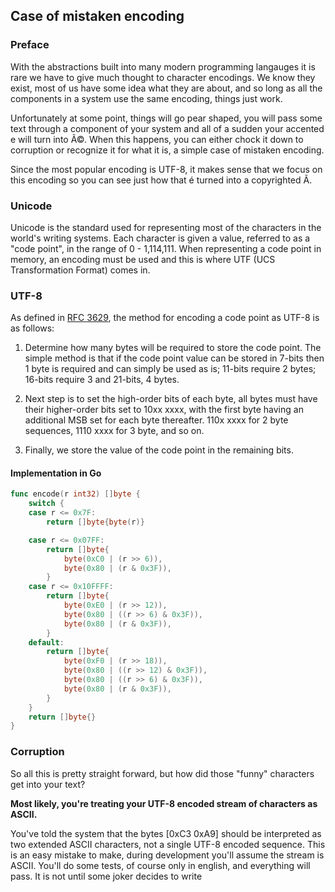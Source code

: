 ## Case of mistaken encoding

### Preface
With the abstractions built into many modern programming langauges
it is rare we have to give much thought to character encodings. We
know they exist, most of us have some idea what they are about, and
so long as all the components in a system use the same encoding, 
things just work. 

Unfortunately at some point, things will go pear shaped, you will pass
some text through a component of your system and all of a sudden your 
accented e will turn into &#195;&#169;. When this happens, you can either
chock it down to corruption or recognize it for what it is, a simple
case of mistaken encoding.

Since the most popular encoding is UTF-8, it makes sense that we focus
on this encoding so you can see just how that é turned into a copyrighted
Ã.

### Unicode
Unicode is the standard used for representing most of the characters in the
world's writing systems. Each character is given a value, referred to as
a "code point", in the range of 0 - 1,114,111. When representing a code point
in memory, an encoding must be used and this is where UTF (UCS Transformation
Format) comes in.

### UTF-8

As defined in [RFC 3629](http://tools.ietf.org/html/rfc3629), the method
for encoding a code point as UTF-8 is as follows:

  1. Determine how many bytes will be required to store the code point. The
  simple method is that if the code point value can be stored in 7-bits
  then 1 byte is required and can simply be used as is; 11-bits require 
  2 bytes; 16-bits require 3 and 21-bits, 4 bytes.

  2. Next step is to set the high-order bits of each byte, all bytes must
  have their higher-order bits set to 10xx xxxx, with the first byte having an
  additional MSB set for each byte thereafter. 110x xxxx for 2 byte sequences,
  1110 xxxx for 3 byte, and so on.

  3. Finally, we store the value of the code point in the remaining bits.

#### Implementation in Go

``` Go
func encode(r int32) []byte {
	switch {
	case r <= 0x7F:
		return []byte{byte(r)}

	case r <= 0x07FF:
		return []byte{
			byte(0xC0 | (r >> 6)),
			byte(0x80 | (r & 0x3F)),
		}
	case r <= 0x10FFFF:
		return []byte{
			byte(0xE0 | (r >> 12)),
			byte(0x80 | ((r >> 6) & 0x3F)),
			byte(0x80 | (r & 0x3F)),
		}
	default:
		return []byte{
			byte(0xF0 | (r >> 18)),
			byte(0x80 | ((r >> 12) & 0x3F)),
			byte(0x80 | ((r >> 6) & 0x3F)),
			byte(0x80 | (r & 0x3F)),
		}
	}
	return []byte{}
}
```

### Corruption 
So all this is pretty straight forward, but how did those "funny" characters
get into your text?

**Most likely, you're treating your UTF-8 encoded stream of characters as ASCII.**

You've told the system that the bytes [0xC3 0xA9] should be interpreted as 
two extended ASCII characters, not a single UTF-8 encoded sequence. This is an
easy mistake to make, during development you'll assume the stream is ASCII.
You'll do some tests, of course only in english, and everything will pass. It is
not until some joker decides to write 
